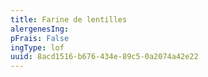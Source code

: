 ```yaml
---
title: Farine de lentilles
alergenesIng:
pFrais: False
ingType: lof
uuid: 8acd1516-b676-434e-89c5-0a2074a42e22
---
```

